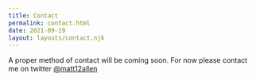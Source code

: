 ```yaml
---
title: Contact
permalink: contact.html
date: 2021-09-19
layout: layouts/contact.njk
---
```


A proper method of contact will be coming soon. For now please contact me on twitter <a href="https://twitter.com/matt12allen" title="Contact me on twitter" target="_blank" class="gtm--contact-twitter">@matt12allen</a>
